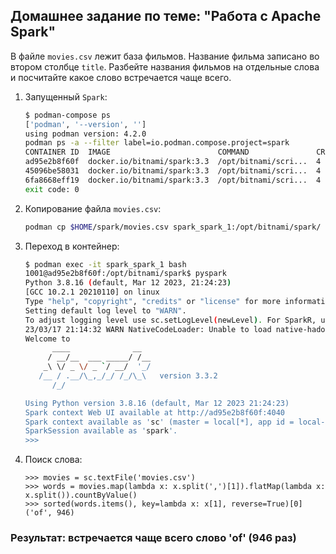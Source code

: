 ## Домашнее задание по теме: "Работа с Apache Spark"

В файле `movies.csv` лежит база фильмов. Название фильма записано во втором столбце `title`.
Разбейте названия фильмов на отдельные слова и посчитайте какое слово встречается чаще всего.


1. Запущенный `Spark`:

	```bash
	$ podman-compose ps 
	['podman', '--version', '']
	using podman version: 4.2.0
	podman ps -a --filter label=io.podman.compose.project=spark
	CONTAINER ID  IMAGE                        COMMAND               CREATED        STATUS            PORTS                    NAMES
	ad95e2b8f60f  docker.io/bitnami/spark:3.3  /opt/bitnami/scri...  4 minutes ago  Up 4 minutes ago  0.0.0.0:58080->8080/tcp  spark_spark_1
	45096be58031  docker.io/bitnami/spark:3.3  /opt/bitnami/scri...  4 minutes ago  Up 4 minutes ago                           spark_spark-worker-0_1
	6fa8668eff19  docker.io/bitnami/spark:3.3  /opt/bitnami/scri...  4 minutes ago  Up 4 minutes ago                           spark_spark-worker-1_1
	exit code: 0
	```

2. Копирование файла `movies.csv`:

	```bash
	podman cp $HOME/spark/movies.csv spark_spark_1:/opt/bitnami/spark/
	```

3. Переход в контейнер:

	```bash
	$ podman exec -it spark_spark_1 bash
	1001@ad95e2b8f60f:/opt/bitnami/spark$ pyspark
	Python 3.8.16 (default, Mar 12 2023, 21:24:23) 
	[GCC 10.2.1 20210110] on linux
	Type "help", "copyright", "credits" or "license" for more information.
	Setting default log level to "WARN".
	To adjust logging level use sc.setLogLevel(newLevel). For SparkR, use setLogLevel(newLevel).
	23/03/17 21:14:32 WARN NativeCodeLoader: Unable to load native-hadoop library for your platform... using builtin-java classes where applicable
	Welcome to
	      ____              __
	     / __/__  ___ _____/ /__
	    _\ \/ _ \/ _ `/ __/  '_/
	   /__ / .__/\_,_/_/ /_/\_\   version 3.3.2
	      /_/
	
	Using Python version 3.8.16 (default, Mar 12 2023 21:24:23)
	Spark context Web UI available at http://ad95e2b8f60f:4040
	Spark context available as 'sc' (master = local[*], app id = local-1679087673253).
	SparkSession available as 'spark'.
	>>> 
	```

4. Поиск слова:

	```
	>>> movies = sc.textFile('movies.csv')
	>>> words = movies.map(lambda x: x.split(',')[1]).flatMap(lambda x: x.split()).countByValue()
	>>> sorted(words.items(), key=lambda x: x[1], reverse=True)[0]
	('of', 946)
	```

### Результат: встречается чаще всего слово 'of' (946 раз)
